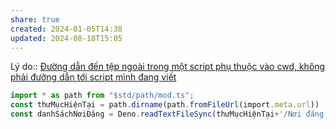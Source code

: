```yaml
---
share: true
created: 2024-01-05T14:38
updated: 2024-08-18T15:05
---
```

Lý do:: [Đường dẫn đến tệp ngoài trong một script phụ thuộc vào cwd, không phải đường dẫn tới script mình đang viết](./%C4%90%C6%B0%E1%BB%9Dng%20d%E1%BA%ABn%20%C4%91%E1%BA%BFn%20t%E1%BB%87p%20ngo%C3%A0i%20trong%20m%E1%BB%99t%20script%20ph%E1%BB%A5%20thu%E1%BB%99c%20v%C3%A0o%20cwd,%20kh%C3%B4ng%20ph%E1%BA%A3i%20%C4%91%C6%B0%E1%BB%9Dng%20d%E1%BA%ABn%20t%E1%BB%9Bi%20script%20m%C3%ACnh%20%C4%91ang%20vi%E1%BA%BFt.md)
```ts
import * as path from "$std/path/mod.ts";
const thưMụcHiệnTại = path.dirname(path.fromFileUrl(import.meta.url))
const danhSáchNơiĐăng = Deno.readTextFileSync(thưMụcHiệnTại+'/Nơi đăng.yaml')
```